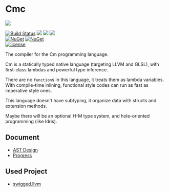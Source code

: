 # Cmc

![](https://avatars1.githubusercontent.com/u/31237156)

<!-- CI|Status
:---:|:---:
Travis CI|
-->

[![Build Status](https://travis-ci.org/Cm-lang/Cmc.svg?branch=master)](https://travis-ci.org/Cm-lang/Cmc)
[![](https://img.shields.io/badge/Cm--lang-Compiler-ff69b4.svg)](https://github.com/Cm-lang/Cmc)
[![](https://img.shields.io/badge/request-new%20features-blue.svg)](https://github.com/Cm-lang/Cm-Document/issues/new)
[![](https://img.shields.io/badge/backend-LLVM-ab51ba.svg)](http://llvm.org/)<br/>
[![NuGet](https://img.shields.io/nuget/dt/Cmc.svg)](https://www.nuget.org/packages/Cmc/)
[![NuGet](https://img.shields.io/nuget/v/Cmc.svg)](https://www.nuget.org/packages/Cmc/)<br/>
[![license](https://img.shields.io/github/license/Cm-lang/Cmc.svg)](https://github.com/Cm-lang/Cmc)

The compiler for the Cm programming language.

Cm is a statically typed native language (targeting LLVM and GLSL),
with first-class lambdas and powerful type inference.

There are no `function`s in this language, it treats them as lambda variables.
With compile-time inlining, functional style codes can run as fast as imperative style ones.

This language doesn't have subtyping,
it organize data with structs and extension methods.

Maybe there will be an optional H-M type system, and hole-oriented programming (like Idris).

## Document

+ [AST Design](./Cmc/Cm_AST_Design.yml)
+ [Progress](./PROGRESS.md)

## Used Project

+ [swigged.llvm](https://github.com/kaby76/swigged-llvm)
